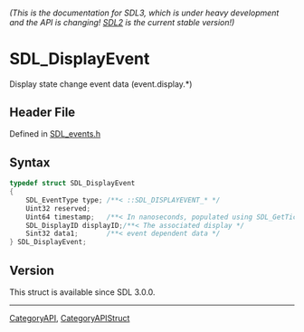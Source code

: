 ###### (This is the documentation for SDL3, which is under heavy development and the API is changing! [SDL2](https://wiki.libsdl.org/SDL2/) is the current stable version!)
# SDL_DisplayEvent

Display state change event data (event.display.*)

## Header File

Defined in [SDL_events.h](https://github.com/libsdl-org/SDL/blob/main/include/SDL3/SDL_events.h)

## Syntax

```c
typedef struct SDL_DisplayEvent
{
    SDL_EventType type; /**< ::SDL_DISPLAYEVENT_* */
    Uint32 reserved;
    Uint64 timestamp;   /**< In nanoseconds, populated using SDL_GetTicksNS() */
    SDL_DisplayID displayID;/**< The associated display */
    Sint32 data1;       /**< event dependent data */
} SDL_DisplayEvent;
```

## Version

This struct is available since SDL 3.0.0.

----
[CategoryAPI](CategoryAPI), [CategoryAPIStruct](CategoryAPIStruct)

